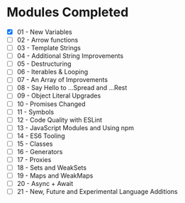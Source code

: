 # Modules Completed

- [x] 01 - New Variables
- [ ] 02 - Arrow functions
- [ ] 03 - Template Strings
- [ ] 04 - Additional String Improvements
- [ ] 05 - Destructuring
- [ ] 06 - Iterables & Looping
- [ ] 07 - An Array of Improvements
- [ ] 08 - Say Hello to ...Spread and ...Rest
- [ ] 09 - Object Literal Upgrades
- [ ] 10 - Promises Changed
- [ ] 11 - Symbols
- [ ] 12 - Code Quality with ESLint
- [ ] 13 - JavaScript Modules and Using npm
- [ ] 14 - ES6 Tooling
- [ ] 15 - Classes
- [ ] 16 - Generators
- [ ] 17 - Proxies
- [ ] 18 - Sets and WeakSets
- [ ] 19 - Maps and WeakMaps
- [ ] 20 - Async + Await
- [ ] 21 - New, Future and Experimental Language Additions
